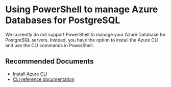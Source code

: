 <properties
    pageTitle="Using PowerShell to manage PostgreSQL"
    description="Using PowerShell to manage PostgreSQL"
    service="microsoft.dbforpostgresql"
    resource="servers"
    authors="jan-eng, TheJY"
    ms.author="janeng, jeanyd"
    displayOrder="370"
    selfHelpType="generic"
    supportTopicIds="32640012"
    resourceTags="servers, databases"
    productPesIds="16222, 17067"
    cloudEnvironments="public, Fairfax"
    articleId="007d3fbd-450a-447e-86ef-de03b367ecbd"
	ownershipId="AzureData_AzureDatabaseforPostgreSQL"
/>

# Using PowerShell to manage Azure Databases for PostgreSQL

We currently do not support PowerShell to manage your Azure Database for PostgreSQL servers. Instead, you have the option to install the Azure CLI and use the CLI commands in PowerShell.

## **Recommended Documents**

* [Install Azure CLI](https://docs.microsoft.com/cli/azure/install-azure-cli?view=azure-cli-latest)<br>
* [CLI reference documentation](https://docs.microsoft.com/cli/azure/postgres?view=azure-cli-latest)
